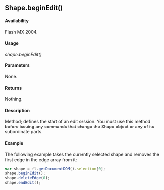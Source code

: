 ## Shape.beginEdit()

#### Availability

Flash MX 2004.

#### Usage

*shape.beginEdit()*

#### Parameters

None.

#### Returns

Nothing.

#### Description

Method; defines the start of an edit session. You must use this method before issuing any commands that change the Shape object or any of its subordinate parts.

#### Example

The following example takes the currently selected shape and removes the first edge in the edge array from it:

```javascript
var shape = fl.getDocumentDOM().selection[0]; 
shape.beginEdit();
shape.deleteEdge(0); 
shape.endEdit();

```
